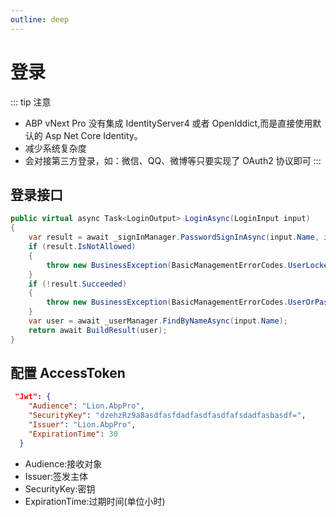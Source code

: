 ```yaml
---
outline: deep
---
```


# 登录
::: tip 注意
- ABP vNext Pro 没有集成 IdentityServer4 或者 OpenIddict,而是直接使用默认的 Asp Net Core Identity。
- 减少系统复杂度
- 会对接第三方登录，如：微信、QQ、微博等只要实现了 OAuth2 协议即可
:::


## 登录接口

```cs [AccountAppService.cs]
public virtual async Task<LoginOutput> LoginAsync(LoginInput input)
{
    var result = await _signInManager.PasswordSignInAsync(input.Name, input.Password, false, true);
    if (result.IsNotAllowed)
    {
        throw new BusinessException(BasicManagementErrorCodes.UserLockedOut);
    }
    if (!result.Succeeded)
    {
        throw new BusinessException(BasicManagementErrorCodes.UserOrPasswordMismatch);
    }
    var user = await _userManager.FindByNameAsync(input.Name);
    return await BuildResult(user);
}
```

## 配置 AccessToken

```json [appsetting.json]
 "Jwt": {
    "Audience": "Lion.AbpPro",
    "SecurityKey": "dzehzRz9a8asdfasfdadfasdfasdfafsdadfasbasdf=",
    "Issuer": "Lion.AbpPro",
    "ExpirationTime": 30
  }
```

- Audience:接收对象
- Issuer:签发主体
- SecurityKey:密钥
- ExpirationTime:过期时间(单位小时)
